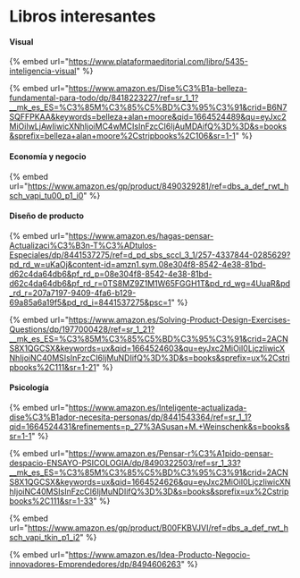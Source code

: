 # Libros interesantes

#### Visual

{% embed url="https://www.plataformaeditorial.com/libro/5435-inteligencia-visual" %}

{% embed url="https://www.amazon.es/Dise%C3%B1a-belleza-fundamental-para-todo/dp/8418223227/ref=sr_1_1?__mk_es_ES=%C3%85M%C3%85%C5%BD%C3%95%C3%91&crid=B6N7SQFFPKAA&keywords=belleza+alan+moore&qid=1664524489&qu=eyJxc2MiOiIwLjAwIiwicXNhIjoiMC4wMCIsInFzcCI6IjAuMDAifQ%3D%3D&s=books&sprefix=belleza+alan+moore%2Cstripbooks%2C106&sr=1-1" %}

#### Economía y negocio

{% embed url="https://www.amazon.es/gp/product/8490329281/ref=dbs_a_def_rwt_hsch_vapi_tu00_p1_i0" %}

#### Diseño de producto

{% embed url="https://www.amazon.es/hagas-pensar-Actualizaci%C3%B3n-T%C3%ADtulos-Especiales/dp/8441537275/ref=d_pd_sbs_sccl_3_1/257-4337844-0285629?pd_rd_w=uKaOj&content-id=amzn1.sym.08e304f8-8542-4e38-81bd-d62c4da64db6&pf_rd_p=08e304f8-8542-4e38-81bd-d62c4da64db6&pf_rd_r=0TS8MZ9Z1M1W65FGGH1T&pd_rd_wg=4UuaR&pd_rd_r=207a7197-9409-4fa6-b129-69a85a6a19f5&pd_rd_i=8441537275&psc=1" %}

{% embed url="https://www.amazon.es/Solving-Product-Design-Exercises-Questions/dp/1977000428/ref=sr_1_21?__mk_es_ES=%C3%85M%C3%85%C5%BD%C3%95%C3%91&crid=2ACNS8X1QGCSX&keywords=ux&qid=1664524603&qu=eyJxc2MiOiI0LjczIiwicXNhIjoiNC40MSIsInFzcCI6IjMuNDIifQ%3D%3D&s=books&sprefix=ux%2Cstripbooks%2C111&sr=1-21" %}

#### Psicología

{% embed url="https://www.amazon.es/Inteligente-actualizada-dise%C3%B1ador-necesita-personas/dp/8441543364/ref=sr_1_1?qid=1664524431&refinements=p_27%3ASusan+M.+Weinschenk&s=books&sr=1-1" %}

{% embed url="https://www.amazon.es/Pensar-r%C3%A1pido-pensar-despacio-ENSAYO-PSICOLOGIA/dp/8490322503/ref=sr_1_33?__mk_es_ES=%C3%85M%C3%85%C5%BD%C3%95%C3%91&crid=2ACNS8X1QGCSX&keywords=ux&qid=1664524626&qu=eyJxc2MiOiI0LjczIiwicXNhIjoiNC40MSIsInFzcCI6IjMuNDIifQ%3D%3D&s=books&sprefix=ux%2Cstripbooks%2C111&sr=1-33" %}

{% embed url="https://www.amazon.es/gp/product/B00FKBVJVI/ref=dbs_a_def_rwt_hsch_vapi_tkin_p1_i2" %}

{% embed url="https://www.amazon.es/Idea-Producto-Negocio-innovadores-Emprendedores/dp/8494606263" %}
